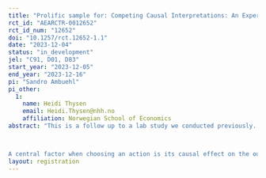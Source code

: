 ```yaml
---
title: "Prolific sample for: Competing Causal Interpretations: An Experimental Study"
rct_id: "AEARCTR-0012652"
rct_id_num: "12652"
doi: "10.1257/rct.12652-1.1"
date: "2023-12-04"
status: "in_development"
jel: "C91, D01, D83"
start_year: "2023-12-05"
end_year: "2023-12-16"
pi: "Sandro Ambuehl"
pi_other:
  1:
    name: Heidi Thysen
    email: Heidi.Thysen@nhh.no
    affiliation: Norwegian School of Economics
abstract: "This is a follow up to a lab study we conducted previously. The abstract of the lab study is this: 

A central factor when choosing an action is its causal effect on the outcome of interest. Yet, causal information is often lacking. People instead observe correlational or historical data, along with causal interpretations and recommendations provided by experts who frequently disagree with each other. Our laboratory experiments study choice in such settings, where beliefs concern the structure of the data-generating process rather than merely magnitudes. Roughly half of our subjects attempt to determine the fit of the causal interpretations to past data, as the literature on model persuasion assumes. We characterize the limits to their ability to do so. Half the subjects’ choices are co-determined by the interpretations’ promises of future payouts, as the literature on narrative competition assumes, or by the downside these choices entail if they are mistaken. Subjects also commonly employ heuristics such as Occam’s razor. The fact that they typically prefer flexibility over parsimony insures them against bad choices in some settings but has the opposite effect in others. Our estimates predict well out of sample and closely agree across two different identification strategies in two different samples. We also study the extent to which behavior is robust to framing and the relation between subjects’ choices and their political attitudes and psychological characteristics. Our results characterize the cases in which subjects’ behavioral tendencies render them most receptive to misleading interpretations. They also inform the literatures on narrative competition and model persuasion."
layout: registration
---
```


